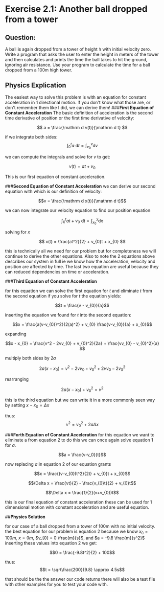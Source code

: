 # **Exercise 2.1: Another ball dropped from a tower**

## **Question:**
A ball is again dropped from a tower of height h with initial velocity zero. Write a program that asks the user to enter the height in meters of the tower and then calculates and prints the time the ball takes to hit the ground, ignoring air resistance. Use your program to calculate the time for a ball dropped from a 100m high tower. 

## **Physics Explication**
The easiest way to solve this problem is with an equation for constant acceleration in 1 directional motion. If you don't know what those are, or don't remember them like I did, we can derive them!
###**First Equation of Constant Acceleration**
The basic definition of acceleration is the second time derivative of position or the first time derivative of velocity: 

$$ a = \frac{\mathrm d v(t)}{\mathrm d t} $$

if we integrate both sides:
$$ \int_0^t a\text{ }\mathrm{d}t = \int_{v_{0}}^v \mathrm{d}v$$

we can compute the integrals and solve for $v$ to get: 

$$ v(t) = at + v_{0} $$

This is our first equation of constant acceleration. 

###**Second Equation of Constant Acceleration**
we  can derive our second equation with which is our definition of velocity:

$$v = \frac{\mathrm d x(t)}{\mathrm d t}$$

we can now integrate our velocity equation to find our position equation

$$ \int_0^t at+v_{0}\text{ } \mathrm{d}t = \int_{x_{0}}^x \mathrm{d}x$$

solving for $x$ 

$$ x(t) = \frac{at^2}{2} + v_{0}t + x_{0} $$

this is technically all we need for our problem but for completeness we will continue to derive the other equations. Also to note the 2 equations above describes our system in full ie we know how the acceleration, velocity and position are affected by time. The last two equation are useful because they can reduced dependencies on time or acceleration. 

###**Third Equation of Constant Acceleration**

for this equation we can solve the first equation for $t$ and eliminate $t$ from the second equation if you solve for $t$ the equation yields:

$$t = \frac{v - v_{0}}{a}$$

inserting the equation we found for $t$ into the second equation:

$$x = \frac{a(v-v_{0})^2}{2(a)^2} + v_{0} \frac{v-v_{0}}{a} + x_{0}$$

expanding

$$x - x_{0} = \frac{v^2 - 2vv_{0} + v_{0}^2}{2a} + \frac{vv_{0} - v_{0}^2}{a} $$

multiply both sides by $2a$

$$2a(x-x_{0}) = v^2 - 2vv_{0} + v_{0}^2 + 2vv_{0} - 2v_{0}^2$$

rearranging

$$2a(x-x_{0}) + v_{0}^2 = v^2$$

this is the third equation but we can write it in a more commonly seen way by setting $x-x_{0} = \Delta x$

thus:
$$v^2 = v_{0}^2 + 2a\Delta x $$

###**Forth Equation of Constant Acceleration**
for this equation we want to eliminate a from equation 2 to do this we can once again solve equation 1 for $a$.

$$a = \frac{v-v_0}{t}$$

now replacing $a$ in equation 2 of our equation grants

$$x = \frac{(v-v_{0})t^2}{2t} + v_{0}t + x_{0}$$

$$\Delta x = \frac{vt}{2} - \frac{v_{0}t}{2} + v_{0}t$$

$$\Delta x = \frac{1}{2}(v+v_{0})t$$

this is our final equation of constant acceleration these can be used for 1 dimensional motion with constant acceleration and are useful equation. 

##**Physics Solution**

for our case of a ball dropped from a tower of 100m with no initial velocity. the best equation for our problem is equation 2 because we know $x_{0} = 100m$, $x = 0m$, $v_{0} = 0 \frac{m}{s}$, and $a = -9.8 \frac{m}{s^2}$ inserting these values into equation 2 we get:

$$0 = \frac{-9.8t^2}{2} + 100$$

thus:
$$t = \sqrt\frac{200}{9.8} \approx 4.5s$$

that should be the the answer our code returns there will also be a test file with other examples for you to test your code with.